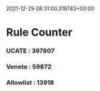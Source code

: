 2021-12-29 08:31:00.319743+00:00
# Rule Counter 
 ### UCATE : 397807

 ### Veneto : 59872

 ### Allowlist : 13918